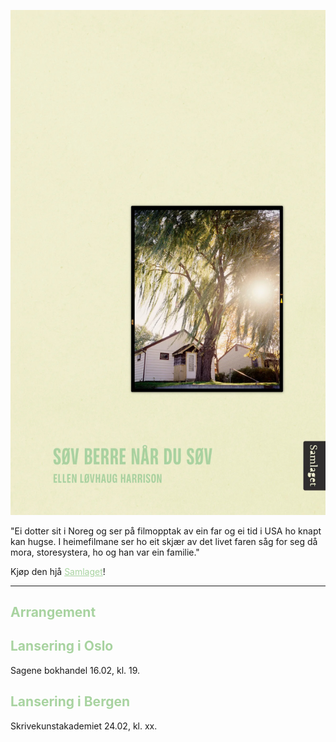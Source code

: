 ![Omslag](docs/assets/MjRmt6wCGgaLg2Rtz5JzhvzIB5w6S5jKxflzfnx0_1200x.jpg)

"Ei dotter sit i Noreg og ser på filmopptak av ein far og ei tid i USA ho knapt kan hugse. I heimefilmane ser ho eit skjær av det livet faren såg for seg då mora, storesystera, ho og han var ein familie."
  
Kjøp den hjå <a href="https://samlaget.no/collections/varens-boker-2023/products/sov-berre-nar-du-sov-1" style="color:#a8d3a0;">Samlaget</a>!

---

<h2 style="color:#a8d3a0;"> Arrangement </h2>

<h2 style="color:#a8d3a0;">Lansering i Oslo</h2>   
Sagene bokhandel     
16.02, kl. 19.   

<h2 style="color:#a8d3a0;">Lansering i Bergen</h2>
Skrivekunstakademiet    
24.02, kl. xx.   
